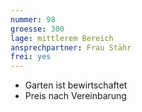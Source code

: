 ```yaml
---
nummer: 98
groesse: 300
lage: mittlerem Bereich
ansprechpartner: Frau Stähr
frei: yes
---
```

- Garten ist bewirtschaftet
- Preis nach Vereinbarung
